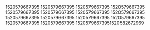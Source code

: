1520579667395
1520579667395
1520579667395
1520579667395
1520579667395
1520579667395
1520579667395
1520579667395
1520579667395
1520579667395
1520579667395
1520579667395
1520579667395
1520579667395
15205796673951520582672969